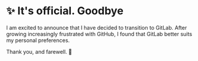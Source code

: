 # ✨ It's official. Goodbye
I am excited to announce that I have decided to transition to GitLab. After growing increasingly frustrated with GitHub, I found that GitLab better suits my personal preferences.

Thank you, and farewell. 👋

